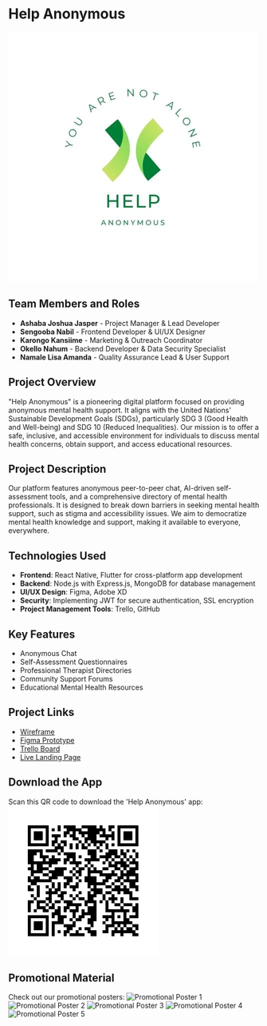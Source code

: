 # Help Anonymous

![Help Anonymous Logo](Help%20Anonymous%20NEW.jpg)

## Team Members and Roles
- **Ashaba Joshua Jasper** - Project Manager & Lead Developer
- **Sengooba Nabil** - Frontend Developer & UI/UX Designer
- **Karongo Kansiime** - Marketing & Outreach Coordinator
- **Okello Nahum** - Backend Developer & Data Security Specialist
- **Namale Lisa Amanda** - Quality Assurance Lead & User Support

## Project Overview
"Help Anonymous" is a pioneering digital platform focused on providing anonymous mental health support. It aligns with the United Nations' Sustainable Development Goals (SDGs), particularly SDG 3 (Good Health and Well-being) and SDG 10 (Reduced Inequalities). Our mission is to offer a safe, inclusive, and accessible environment for individuals to discuss mental health concerns, obtain support, and access educational resources.

## Project Description
Our platform features anonymous peer-to-peer chat, AI-driven self-assessment tools, and a comprehensive directory of mental health professionals. It is designed to break down barriers in seeking mental health support, such as stigma and accessibility issues. We aim to democratize mental health knowledge and support, making it available to everyone, everywhere.

## Technologies Used
- **Frontend**: React Native, Flutter for cross-platform app development
- **Backend**: Node.js with Express.js, MongoDB for database management
- **UI/UX Design**: Figma, Adobe XD
- **Security**: Implementing JWT for secure authentication, SSL encryption
- **Project Management Tools**: Trello, GitHub

## Key Features
- Anonymous Chat
- Self-Assessment Questionnaires
- Professional Therapist Directories
- Community Support Forums
- Educational Mental Health Resources

## Project Links
- [Wireframe](https://miro.com/app/board/uXjVNYK3vIg=/?share_link_id=60019202211)
- [Figma Prototype](https://www.figma.com/file/S77tnlx4MdtpRc1D9rnOoh/Help-Anonymous-V.1?type=design&node-id=7%3A2&mode=design&t=tzXRI5whagJjsKaZ-1)
- [Trello Board](https://trello.com/invite/b/C1LJUyhd/ATTIde5dfe02c2951657642d3580b9bfc534DB94264C/software-project-phase-1)
- [Live Landing Page](https://helpanonymouslandingpage.netlify.app/)

## Download the App
Scan this QR code to download the 'Help Anonymous' app:
![QR Code](Download%20HA%20APP.png)

## Promotional Material
Check out our promotional posters:
![Promotional Poster 1](images/poster1.png)
![Promotional Poster 2](images/poster2.png)
![Promotional Poster 3](images/poster3.png)
![Promotional Poster 4](images/poster4.png)
![Promotional Poster 5](images/poster5.png)
